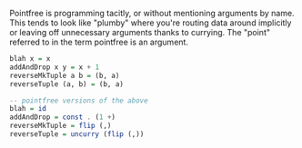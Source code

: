 Pointfree is programming tacitly, or without mentioning arguments by name. This tends to look like "plumby" where you're routing data around implicitly or leaving off unnecessary arguments thanks to currying. The "point" referred to in the term pointfree is an argument.
```haskell
blah x = x
addAndDrop x y = x + 1
reverseMkTuple a b = (b, a)
reverseTuple (a, b) = (b, a)

-- pointfree versions of the above
blah = id
addAndDrop = const . (1 +)
reverseMkTuple = flip (,)
reverseTuple = uncurry (flip (,))
```

